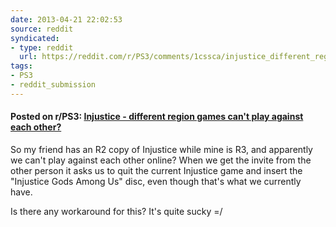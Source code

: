 ```yaml
---
date: 2013-04-21 22:02:53
source: reddit
syndicated:
- type: reddit
  url: https://reddit.com/r/PS3/comments/1cssca/injustice_different_region_games_cant_play/
tags:
- PS3
- reddit_submission
---
```


#### Posted on r/PS3: [Injustice - different region games can't play against each other?](https://reddit.com/r/PS3/comments/1cssca/injustice_different_region_games_cant_play/)

So my friend has an R2 copy of Injustice while mine is R3, and apparently we can't play against each other online? When we get the invite from the other person it asks us to quit the current Injustice game and insert the "Injustice Gods Among Us" disc, even though that's what we currently have.

Is there any workaround for this? It's quite sucky =/